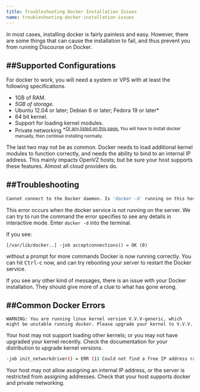 ```yaml
---
title: Troubleshooting Docker Installation Issues
name: troubleshooting-docker-installation-issues
---
```


In most cases, installing docker is fairly painless and easy. However, there are some things that can cause the installation to fail, and thus prevent you from running Discourse on Docker.

##Supported Configurations
------------------------------------------------------------------------

For docker to work, you will need a system or VPS with at least the following specifications.


 - 1GB of RAM.
 - *5GB of storage.*
 - Ubuntu 12.04 or later; Debian 6 or later; Fedora 19 or later*
 - 64 bit kernel.
 - Support for loading kernel modules.
 - Private networking
<sup>*[Or any listed on this page.][1] You will have to install docker manually, then continue installing normally.</sup>


The last two may not be as common. Docker needs to load additional kernel modules to function correctly, and needs the ability to bind to an internal IP address. This mainly impacts OpenVZ hosts; but be sure your host supports these features. Almost all cloud providers do.


##Troubleshooting
-------------------

```bash
Cannot connect to the Docker daemon. Is 'docker -d' running on this host?
```
This error occurs when the docker service is not running on the server. We can try to run the command the error specifies to see any details in interactive mode. Enter `docker -d` into the terminal. 

If you see:
```
[/var/lib/docker..] -job acceptconnections() = OK (0)
```

without a prompt for more commands Docker is now running correctly. You can hit <kbd>Ctrl</kbd>-<kbd>c</kbd> now, and can try rebooting your server to restart the Docker service. 

If you see any other kind of messages, there is an issue with your Docker installation. They should give more of a clue to what has gone wrong.

##Common Docker Errors
--------------------

```
WARNING: You are running linux kernel version V.V.V-generic, which might be unstable running docker. Please upgrade your kernel to V.V.V.
```
Your host may not support loading other kernels; or you may not have upgraded your kernel recently. Check the documentation for your distribution to upgrade kernel versions.

```bash
-job init_networkdriver() = ERR (1) Could not find a free IP address range for interface 'docker0'. Please configure its address manually and run 'docker -b docker0'
```
Your host may not allow assigning an internal IP address, or the server is restricted from assigning addresses. Check that your host supports docker and private networking.

  [1]: https://docs.docker.com/installation/